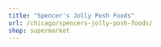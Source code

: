 ```yaml
---
title: "Spencer's Jolly Posh Foods"
url: /chicago/spencers-jolly-posh-foods/
shop: supermarket
---
```

